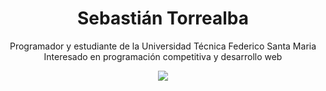 <div align="center">
  <h1> Sebastián Torrealba </h1>
  <p> 
    Programador y estudiante de la Universidad Técnica Federico Santa Maria <br/>
    Interesado en programación competitiva y desarrollo web
  </p>
  <img src="https://metrics.lecoq.io/storrealbac?template=classic&base.header=0&base.repositories=0&base.metadata=0&languages=1&introduction=1&languages.limit=8&languages.sections=most-used&languages.colors=github&languages.threshold=0%25&languages.indepth=false&languages.analysis.timeout=15&languages.categories=markup%2C%20programming&languages.recent.categories=markup%2C%20programming&languages.recent.load=300&languages.recent.days=14&introduction.title=true&config.timezone=America%2FSantiago"/>
</div>
